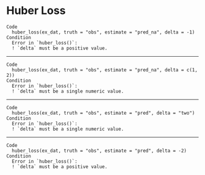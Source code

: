 # Huber Loss

    Code
      huber_loss(ex_dat, truth = "obs", estimate = "pred_na", delta = -1)
    Condition
      Error in `huber_loss()`:
      ! `delta` must be a positive value.

---

    Code
      huber_loss(ex_dat, truth = "obs", estimate = "pred_na", delta = c(1, 2))
    Condition
      Error in `huber_loss()`:
      ! `delta` must be a single numeric value.

---

    Code
      huber_loss(ex_dat, truth = "obs", estimate = "pred", delta = "two")
    Condition
      Error in `huber_loss()`:
      ! `delta` must be a single numeric value.

---

    Code
      huber_loss(ex_dat, truth = "obs", estimate = "pred", delta = -2)
    Condition
      Error in `huber_loss()`:
      ! `delta` must be a positive value.

